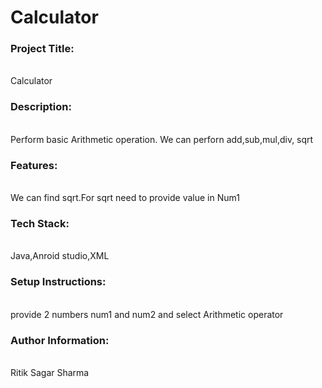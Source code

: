 # Calculator
<h3>Project Title:</h3><br>
Calculator<br>
<h3>Description:</h3><br>
Perform basic Arithmetic operation. We can perforn add,sub,mul,div, sqrt<br>
<h3>Features:</h3><br>
We can find sqrt.For sqrt need to provide value in Num1<br>
<h3>Tech Stack:</h3><br>
Java,Anroid studio,XML<br>
<h3>Setup Instructions:</h3><br>
provide 2 numbers num1 and num2 and select Arithmetic operator<br>
<h3>Author Information:</h3><br>
Ritik Sagar Sharma<br>
